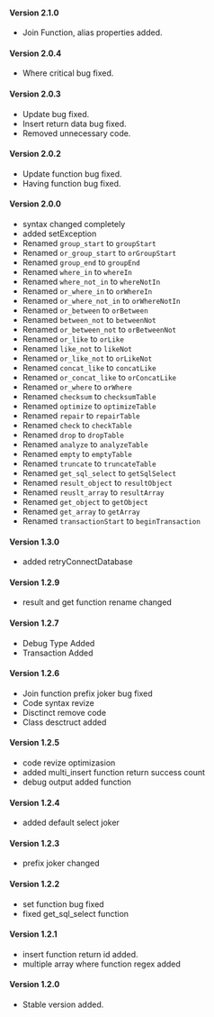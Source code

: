#### Version 2.1.0
  * Join Function, alias properties added.

#### Version 2.0.4
  * Where critical bug fixed.
  
#### Version 2.0.3
  * Update bug fixed.
  * Insert return data bug fixed.
  * Removed unnecessary code.

#### Version 2.0.2
  * Update function bug fixed.
  * Having function bug fixed.

#### Version 2.0.0

  * syntax changed completely
  * added setException
  * Renamed `group_start` to `groupStart`
  * Renamed `or_group_start` to `orGroupStart`
  * Renamed `group_end` to `groupEnd`
  * Renamed `where_in` to `whereIn`
  * Renamed `where_not_in` to `whereNotIn`
  * Renamed `or_where_in` to `orWhereIn`
  * Renamed `or_where_not_in` to `orWhereNotIn`
  * Renamed `or_between` to `orBetween`
  * Renamed `between_not` to `betweenNot`
  * Renamed `or_between_not` to `orBetweenNot`
  * Renamed `or_like` to `orLike`
  * Renamed `like_not` to `likeNot`
  * Renamed `or_like_not` to `orLikeNot`
  * Renamed `concat_like` to `concatLike`
  * Renamed `or_concat_like` to `orConcatLike`
  * Renamed `or_where` to `orWhere`
  * Renamed `checksum` to `checksumTable`
  * Renamed `optimize` to `optimizeTable`
  * Renamed `repair` to `repairTable` 
  * Renamed `check` to `checkTable`
  * Renamed `drop` to `dropTable`
  * Renamed `analyze` to `analyzeTable`
  * Renamed `empty` to `emptyTable`
  * Renamed `truncate` to `truncateTable`
  * Renamed `get_sql_select` to `getSqlSelect`
  * Renamed `result_object` to `resultObject`
  * Renamed `reuslt_array` to `resultArray`
  * Renamed `get_object` to `getObject`
  * Renamed `get_array` to `getArray`
  * Renamed `transactionStart` to `beginTransaction`

#### Version 1.3.0

  * added retryConnectDatabase

#### Version 1.2.9

  * result and get function rename changed

#### Version 1.2.7

  * Debug Type Added
  * Transaction Added

#### Version 1.2.6

  * Join function prefix joker bug fixed
  * Code syntax revize
  * Disctinct remove code
  * Class desctruct added

#### Version 1.2.5

  * code revize optimizasion
  * added multi_insert function return success count
  * debug output added function

#### Version 1.2.4

  * added default select joker

#### Version 1.2.3

  * prefix joker changed
  
#### Version 1.2.2

  * set function bug fixed
  * fixed get_sql_select function

#### Version 1.2.1

  * insert function return id added.
  * multiple array where function regex added

#### Version 1.2.0

  * Stable version added.
